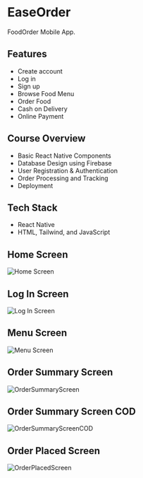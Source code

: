 # EaseOrder
FoodOrder Mobile App.

## Features
* Create account
* Log in
* Sign up
* Browse Food Menu
* Order Food
* Cash on Delivery
* Online Payment

## Course Overview
* Basic React Native Components
* Database Design using Firebase
* User Registration & Authentication
* Order Processing and Tracking
* Deployment

## Tech Stack
* React Native
* HTML, Tailwind, and JavaScript

## Home Screen
![Home Screen](assets/images/screenshot/Home.jpg)  

## Log In Screen
![Log In Screen](assets/images/screenshot/Login.jpg)  

## Menu Screen
![Menu Screen](assets/images/screenshot/Menu.jpg)

## Order Summary Screen
![OrderSummaryScreen](assets/images/screenshot/Receipt2.jpg)

## Order Summary Screen COD
![OrderSummaryScreenCOD](assets/images/screenshot/ContactDetails.jpg)

## Order Placed Screen
![OrderPlacedScreen](assets/images/screenshot/OrderPlaced.jpg)

